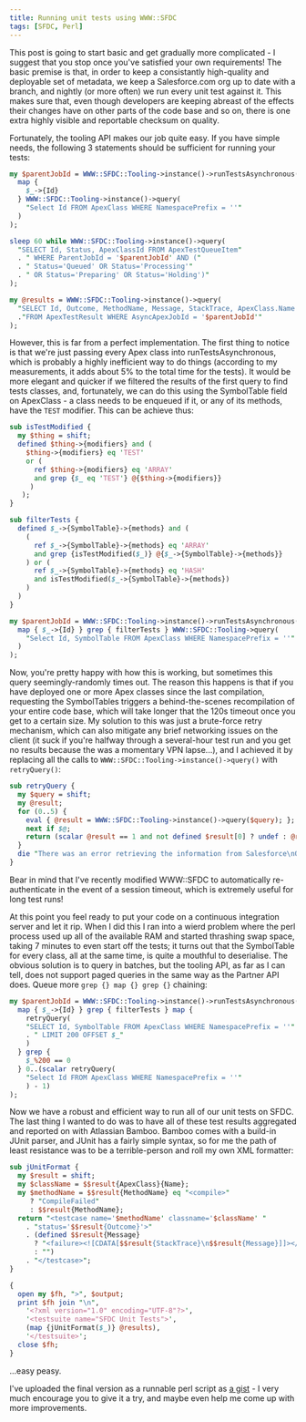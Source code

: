 ```yaml
---
title: Running unit tests using WWW::SFDC
tags: [SFDC, Perl]
---
```


This post is going to start basic and get gradually more complicated - I suggest that you stop once you've satisfied your own requirements! The basic premise is that, in order to keep a consistantly high-quality and deployable set of metadata, we keep a Salesforce.com org up to date with a branch, and nightly (or more often) we run every unit test against it. This makes sure that, even though developers are keeping abreast of the effects their changes have on other parts of the code base and so on, there is one extra highly visible and reportable checksum on quality.

Fortunately, the tooling API makes our job quite easy. If you have simple needs, the following 3 statements should be sufficient for running your tests:

```perl
my $parentJobId = WWW::SFDC::Tooling->instance()->runTestsAsynchronous(
  map {
    $_->{Id}
  } WWW::SFDC::Tooling->instance()->query(
    "Select Id FROM ApexClass WHERE NamespacePrefix = ''"
  )
);

sleep 60 while WWW::SFDC::Tooling->instance()->query(
  "SELECT Id, Status, ApexClassId FROM ApexTestQueueItem"
  . " WHERE ParentJobId = '$parentJobId' AND ("
  . " Status='Queued' OR Status='Processing'"
  . " OR Status='Preparing' OR Status='Holding')"
);

my @results = WWW::SFDC::Tooling->instance()->query(
  "SELECT Id, Outcome, MethodName, Message, StackTrace, ApexClass.Name "
  ."FROM ApexTestResult WHERE AsyncApexJobId = '$parentJobId'"
);
```

However, this is far from a perfect implementation. The first thing to notice is that we're just passing every Apex class into runTestsAsynchronous, which is probably a highly inefficient way to do things (according to my measurements, it adds about 5% to the total time for the tests). It would be more elegant and quicker if we filtered the results of the first query to find tests classes, and, fortunately, we can do this using the SymbolTable field on ApexClass - a class needs to be enqueued if it, or any of its methods, have the `TEST` modifier. This can be achieve thus:

```perl
sub isTestModified {
  my $thing = shift;
  defined $thing->{modifiers} and (
    $thing->{modifiers} eq 'TEST'
    or (
      ref $thing->{modifiers} eq 'ARRAY'
      and grep {$_ eq 'TEST'} @{$thing->{modifiers}}
     )
   );
}

sub filterTests {
  defined $_->{SymbolTable}->{methods} and (
    (
      ref $_->{SymbolTable}->{methods} eq 'ARRAY'
      and grep {isTestModified($_)} @{$_->{SymbolTable}->{methods}}
    ) or (
      ref $_->{SymbolTable}->{methods} eq 'HASH'
      and isTestModified($_->{SymbolTable}->{methods})
    )
  )
}

my $parentJobId = WWW::SFDC::Tooling->instance()->runTestsAsynchronous(
  map { $_->{Id} } grep { filterTests } WWW::SFDC::Tooling->query(
    "Select Id, SymbolTable FROM ApexClass WHERE NamespacePrefix = ''"
  )
);
```

Now, you're pretty happy with how this is working, but sometimes this query seemingly-randomly times out. The reason this happens is that if you have deployed one or more Apex classes since the last compilation, requesting the SymbolTables triggers a behind-the-scenes recompilation of your entire code base, which will take longer that the 120s timeout once you get to a certain size. My solution to this was just a brute-force retry mechanism, which can also mitigate any brief networking issues on the client (it suck if you're halfway through a several-hour test run and you get no results because the was a momentary VPN lapse...), and I achieved it by replacing all the calls to `WWW::SFDC::Tooling->instance()->query()` with `retryQuery()`:

```perl
sub retryQuery {
  my $query = shift;
  my @result;
  for (0..5) {
    eval { @result = WWW::SFDC::Tooling->instance()->query($query); };
    next if $@;
    return (scalar @result == 1 and not defined $result[0] ? undef : @result);
  }
  die "There was an error retrieving the information from Salesforce\nQuery: $query\nError: $@";
}
```

Bear in mind that I've recently modified WWW::SFDC to automatically re-authenticate in the event of a session timeout, which is extremely useful for long test runs!

At this point you feel ready to put your code on a continuous integration server and let it rip. When I did this I ran into a wierd problem where the perl process used up all of the available RAM and started thrashing swap space, taking 7 minutes to even start off the tests; it turns out that the SymbolTable for every class, all at the same time, is quite a mouthful to deserialise. The obvious solution is to query in batches, but the tooling API, as far as I can tell, does not support paged queries in the same way as the Partner API does. Queue more `grep {} map {} grep {}` chaining:

```perl
my $parentJobId = WWW::SFDC::Tooling->instance()->runTestsAsynchronous(
  map { $_->{Id} } grep { filterTests } map {
    retryQuery(
	"SELECT Id, SymbolTable FROM ApexClass WHERE NamespacePrefix = ''"
	. " LIMIT 200 OFFSET $_"
    )
  } grep {
    $_%200 == 0
  } 0..(scalar retryQuery(
    "Select Id FROM ApexClass WHERE NamespacePrefix = ''"
    ) - 1)
);
```

Now we have a robust and efficient way to run all of our unit tests on SFDC. The last thing I wanted to do was to have all of these test results aggregated and reported on with Atlassian Bamboo. Bamboo comes with a build-in JUnit parser, and JUnit has a fairly simple syntax, so for me the path of least resistance was to be a terrible-person and roll my own XML formatter:

```perl
sub jUnitFormat {
  my $result = shift;
  my $className = $$result{ApexClass}{Name};
  my $methodName = $$result{MethodName} eq "<compile>"
     ? "CompileFailed"
     : $$result{MethodName};
  return "<testcase name='$methodName' classname='$className' "
    . "status='$$result{Outcome}'>"
    . (defined $$result{Message}
      ? "<failure><![CDATA[$$result{StackTrace}\n$$result{Message}]]></failure>"
      : "")
    . "</testcase>";
}

{
  open my $fh, ">", $output;
  print $fh join "\n",
    '<?xml version="1.0" encoding="UTF-8"?>',
    '<testsuite name="SFDC Unit Tests">',
    (map {jUnitFormat($_)} @results),
    '</testsuite>';
  close $fh;
}

```

...easy peasy.

I've uploaded the final version as a runnable perl script as [a gist](https://gist.github.com/alexander-brett/36f688a0dd8419d286bc) - I very much encourage you to give it a try, and maybe even help me come up with more improvements.
